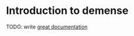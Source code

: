 # Introduction to demense

TODO: write [great documentation](http://jacobian.org/writing/what-to-write/)
